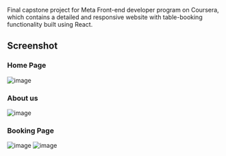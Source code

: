 


Final capstone project for Meta Front-end developer program on Coursera, which contains a detailed and responsive website with table-booking functionality built using React.


## Screenshot

### Home Page
![image](https://github.com/prashantjagtap2909/Little-Lemon/assets/93985255/268d488c-f99b-46db-99f8-36c1f798a559)

### About us
![image](https://github.com/prashantjagtap2909/Little-Lemon/assets/93985255/18d1b9d2-8c39-4af3-a3b9-051a17ae301b)




### Booking Page

![image](https://github.com/prashantjagtap2909/Little-Lemon/assets/93985255/91ca8100-aa71-4c61-a59d-f75d0546b934)
![image](https://github.com/prashantjagtap2909/Little-Lemon/assets/93985255/8c57f768-737b-4686-8cf3-32776178e6bb)






